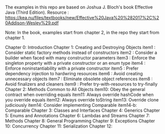 The examples in this repo are based on Joshua J. Bloch's book Effective Java (Third Edition).
Resource : https://kea.nu/files/textbooks/new/Effective%20Java%20%282017%2C%20Addison-Wesley%29.pdf

Note: In the book, examples start from chapter 2, in the repo they start from chapter 1.

Chapter 0: Introduction
Chapter 1: Creating and Destroying Objects
 item1 : Consider static factory methods instead of constructors
 item2 : Consider a builder when faced with many constructor parameters
 item3 : Enforce the singleton property with a private constructor or an enum type
 item4 : Enforce noninstantiability with a private constructor
 item5 : Prefer dependency injection to hardwring resources
 item6 : Avoid creating unnecessary objects
 item7 : Eliminate obsolete object references
 item8 : Avoid finalizers and cleaners
 item9 : Prefer try-with-resources to try-finally
Chapter 2: Methods Common to All Objects
 item10: Obey the general contract when overriding equals
 item11: Always override hashCode when you override equals
 item12: Always override toString
 item13: Override clone judiciously
 item14: Consider implementing Comparable
 item14-b: Comparable
Chapter 3: Classes and Interfaces
Chapter 4: Generics 
Chapter 5: Enums and Annotations
Chapter 6: Lambdas and Streams
Chapter 7: Methods
Chapter 8: General Programming
Chapter 9: Exceptions
Chapter 10: Concurrency
Chapter 11: Serialization
Chapter 12: 
 
